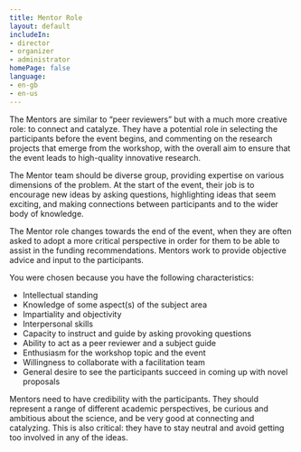 ```yaml
---
title: Mentor Role
layout: default
includeIn:
- director
- organizer
- administrator
homePage: false
language:
- en-gb
- en-us
---
```

The Mentors are similar to “peer reviewers” but with a much more creative role: to connect and catalyze. They have a potential role in selecting the participants before the event begins, and commenting on the research projects that emerge from the workshop, with the overall aim to ensure that the event leads to high-quality innovative research.

The Mentor team should be diverse group, providing expertise on various dimensions of the problem. At the start of the event, their job is to encourage new ideas by asking questions, highlighting ideas that seem exciting, and making connections between participants and to the wider body of knowledge. 

The Mentor role changes towards the end of the event, when they are often asked to adopt a more critical perspective in order for them to be able to assist in the funding recommendations. Mentors work to provide objective advice and input to the participants. 

You were chosen because you have the following characteristics:
 * Intellectual standing
 * Knowledge of some aspect(s) of the subject area
 * Impartiality and objectivity
 * Interpersonal skills
 * Capacity to instruct and guide by asking provoking questions
 * Ability to act as a peer reviewer and a subject guide
 * Enthusiasm for the workshop topic and the event
 * Willingness to collaborate with a facilitation team
 * General desire to see the participants succeed in coming up with novel proposals

Mentors need to have credibility with the participants. They should represent a range of different academic perspectives, be curious and ambitious about the science, and be very good at connecting and catalyzing. This is also critical: they have to stay neutral and avoid getting too involved in any of the ideas.